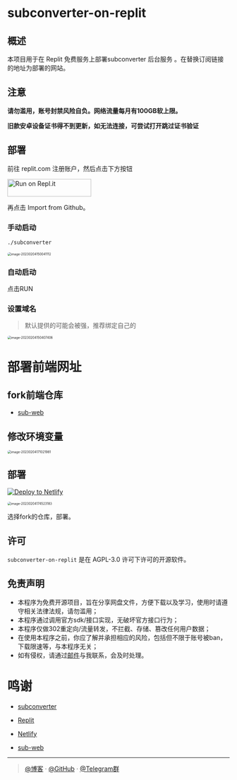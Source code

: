 # subconverter-on-replit 

## 概述

本项目用于在 Replit 免费服务上部署subconverter 后台服务 。在替换订阅链接的地址为部署的网站。

## 注意

 **请勿滥用，账号封禁风险自负。网络流量每月有100GB软上限。**

 **旧款安卓设备证书得不到更新，如无法连接，可尝试打开跳过证书验证**

## 部署

前往 replit.com 注册账户，然后点击下方按钮

<a href="https://repl.it/github/Atticus6/subconverter_on_replit">
  <img alt="Run on Repl.it" src="https://repl.it/badge/github/Atticus6/subconverter_on_replit" style="height: 40px; width: 190px;" />
</a>

再点击 Import from Github。

### 手动启动

```bash
./subconverter
```

<img src="https://img.iweec.cn/img/image-20230204150041112.png" alt="image-20230204150041112" style="zoom:50%;border-radius:15px" />

### 自动启动

点击RUN

### 设置域名

> 默认提供的可能会被强，推荐绑定自己的

<img src="https://img.iweec.cn/img/image-20230204150407406.png" alt="image-20230204150407406" style="zoom:50%;border-radius:15px" />

# 部署前端网址

## fork前端仓库

- [sub-web](https://github.com/Atticus6/sub-web)

## 修改环境变量

<img src="https://img.iweec.cn/img/image-20230204171021981.png" alt="image-20230204171021981" style="zoom:50%;border-radius:15px" />

## 部署

[![Deploy to Netlify](https://www.netlify.com/img/deploy/button.svg)](https://app.netlify.com/)

<img src="https://img.iweec.cn/img/image-20230204174523183.png" alt="image-20230204174523183" style="zoom:50%;border-radius:15px" />

选择fork的仓库，部署。

## 许可

`subconverter-on-replit` 是在 AGPL-3.0 许可下许可的开源软件。

## 免责声明

- 本程序为免费开源项目，旨在分享网盘文件，方便下载以及学习，使用时请遵守相关法律法规，请勿滥用；
- 本程序通过调用官方sdk/接口实现，无破坏官方接口行为；
- 本程序仅做302重定向/流量转发，不拦截、存储、篡改任何用户数据；
- 在使用本程序之前，你应了解并承担相应的风险，包括但不限于账号被ban，下载限速等，与本程序无关；
- 如有侵权，请通过[邮件](mailto:a@iweec.cn)与我联系，会及时处理。





# 鸣谢

- [subconverter](https://github.com/tindy2013/subconverter)

- [Replit](https://replit.com/)

- [Netlify](https://app.netlify.com)

- [sub-web](https://github.com/CareyWang/sub-web)

---

> [@博客](https://www.iweec.cn/) · [@GitHub](https://github.com/Atticus6) · [@Telegram群](https://t.me/+z76QXxWq23U3NTU9) 




